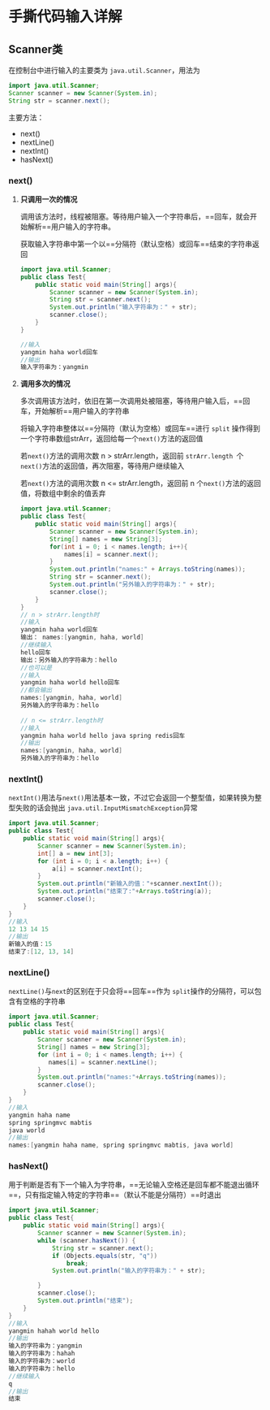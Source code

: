 # 手撕代码输入详解

## Scanner类

在控制台中进行输入的主要类为 `java.util.Scanner`，用法为

```java
import java.util.Scanner;
Scanner scanner = new Scanner(System.in);
String str = scanner.next();
```

主要方法：

- next()
- nextLine()
- nextInt()
- hasNext()

### next()

1. **只调用一次的情况**

   调用该方法时，线程被阻塞。等待用户输入一个字符串后，==回车，就会开始解析==用户输入的字符串。

   获取输入字符串中第一个以==分隔符（默认空格）或回车==结束的字符串返回

   ```java
   import java.util.Scanner;
   public class Test{
       public static void main(String[] args){
           Scanner scanner = new Scanner(System.in);
           String str = scanner.next();
           System.out.println("输入字符串为：" + str);
           scanner.close();
       }
   }
   
   //输入
   yangmin haha world回车
   //输出
   输入字符串为：yangmin
   ```

2. **调用多次的情况**

   多次调用该方法时，依旧在第一次调用处被阻塞，等待用户输入后，==回车，开始解析==用户输入的字符串

   将输入字符串整体以==分隔符（默认为空格）或回车==进行 `split` 操作得到一个字符串数组strArr，返回给每一个`next()`方法的返回值

   若`next()`方法的调用次数 n > strArr.length，返回前 `strArr.length `个`next()`方法的返回值，再次阻塞，等待用户继续输入

   若`next()`方法的调用次数 n <= strArr.length，返回前 n 个`next()`方法的返回值，将数组中剩余的值丢弃

   ```java
   import java.util.Scanner;
   public class Test{
       public static void main(String[] args){
           Scanner scanner = new Scanner(System.in);
           String[] names = new String[3];
           for(int i = 0; i < names.length; i++){
               names[i] = scanner.next();
           }
           System.out.println("names:" + Arrays.toString(names));
           String str = scanner.next();
           System.out.println("另外输入的字符串为：" + str);
           scanner.close();
       }
   }
   // n > strArr.length时
   //输入
   yangmin haha world回车
   输出： names:[yangmin, haha, world]
   //继续输入
   hello回车
   输出：另外输入的字符串为：hello
   //也可以是
   //输入
   yangmin haha world hello回车
   //都会输出
   names:[yangmin, haha, world]
   另外输入的字符串为：hello
       
   // n <= strArr.length时
   //输入
   yangmin haha world hello java spring redis回车
   //输出
   names:[yangmin, haha, world]
   另外输入的字符串为：hello
   ```

### nextInt()

`nextInt()`用法与`next()`用法基本一致，不过它会返回一个整型值，如果转换为整型失败的话会抛出 `java.util.InputMismatchException`异常

```java
import java.util.Scanner;
public class Test{
    public static void main(String[] args){
        Scanner scanner = new Scanner(System.in);
        int[] a = new int[3];
        for (int i = 0; i < a.length; i++) {
            a[i] = scanner.nextInt();
        }
        System.out.println("新输入的值："+scanner.nextInt());
        System.out.println("结束了:"+Arrays.toString(a));
        scanner.close();
    }
}
//输入
12 13 14 15
//输出
新输入的值：15
结束了:[12, 13, 14]
```

### nextLine()

`nextLine()`与`next`的区别在于只会将==回车==作为 `split`操作的分隔符，可以包含有空格的字符串

```java
import java.util.Scanner;
public class Test{
    public static void main(String[] args){
        Scanner scanner = new Scanner(System.in);
        String[] names = new String[3];
        for (int i = 0; i < names.length; i++) {
           names[i] = scanner.nextLine();
        }
        System.out.println("names:"+Arrays.toString(names));
        scanner.close();
    }
}
//输入
yangmin haha name
spring springmvc mabtis
java world
//输出
names:[yangmin haha name, spring springmvc mabtis, java world] 
```

### hasNext()

用于判断是否有下一个输入为字符串，==无论输入空格还是回车都不能退出循环==，只有指定输入特定的字符串==（默认不能是分隔符）==时退出

```java
import java.util.Scanner;
public class Test{
    public static void main(String[] args){
        Scanner scanner = new Scanner(System.in);
        while (scanner.hasNext()) {
            String str = scanner.next();
            if (Objects.equals(str, "q"))
                break;
            System.out.println("输入的字符串为：" + str);

        }
        scanner.close();
        System.out.println("结束");
    }
}
//输入
yangmin hahah world hello
//输出
输入的字符串为：yangmin
输入的字符串为：hahah
输入的字符串为：world
输入的字符串为：hello
//继续输入
q
//输出
结束 
```



